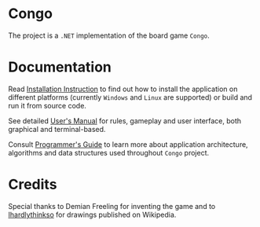 # Congo

The project is a `.NET` implementation of the board game `Congo`.

# Documentation

Read [Installation Instruction](Congo.Assets/Resources/ii.md) to find out
how to install the application on different platforms (currently `Windows`
and `Linux` are supported) or build and run it from source code.

See detailed [User's Manual](Congo.Assets/Resources/um.md) for rules, gameplay
and user interface, both graphical and terminal-based.

Consult [Programmer's Guide](Congo.Assets/Resources/pg.md) to learn more about
application architecture, algorithms and data structures used throughout `Congo`
project.

# Credits

Special thanks to Demian Freeling for inventing the game and to
[Ihardlythinkso](https://en.wikipedia.org/wiki/Congo_(chess_variant)#/media/File:Congo_gameboard_and_init_config.PNG)
for drawings published on Wikipedia.
